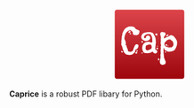 <p align="center">
  <img src="https://raw.githubusercontent.com/orklann/caprice/main/resources/caprice_logo.png?token=ABJ42SSK7MNYAFSTUKXFLVDAVUONK" width=128 height=128 />
</p>

**Caprice** is a robust PDF libary for Python.
